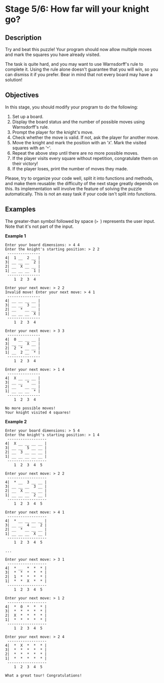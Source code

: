 <h1>Stage 5/6: How far will your knight go?</h1>

<h2>Description</h2>

<p>Try and beat this puzzle! Your program should now allow multiple moves and mark the squares you have already visited.</p>

<p>The task is quite hard, and you may want to use Warnsdorff's rule to complete it. Using the rule alone doesn't guarantee that you will win, so you can dismiss it if you prefer. Bear in mind that not every board may have a solution!</p>

<h2>Objectives</h2>

<p>In this stage, you should modify your program to do the following:</p>

<ol>
	<li>Set up a board.</li>
	<li>Display the board status and the number of possible moves using Warnsdorff's rule.</li>
	<li>Prompt the player for the knight's move.</li>
	<li>Check whether the move is valid. If not, ask the player for another move.</li>
	<li>Move the knight and mark the position with an '<code class="java">X</code>'. Mark the visited squares with an '<code class="java">*</code>'.</li>
	<li>Repeat the above step until there are no more possible moves.</li>
	<li>If the player visits every square without repetition, congratulate them on their victory!</li>
	<li>If the player loses, print the number of moves they made.</li>
</ol>

<p>Please, try to organize your code well, split it into functions and methods, and make them reusable: the difficulty of the next stage greatly depends on this. Its implementation will involve the feature of solving the puzzle automatically. This is not an easy task if your code isn't split into functions.  </p>

<h2>Examples</h2>

<p>The greater-than symbol followed by space (<code class="java">&gt; </code>) represents the user input. Note that it's not part of the input.</p>

<p><strong>Example 1</strong></p>

<pre><code class="language-no-highlight">Enter your board dimensions: &gt; 4 4
Enter the knight's starting position: &gt; 2 2
 ---------------
4|  1 __  2 __ |
3| __ __ __  2 |
2| __  X __ __ |
1| __ __ __  1 |
 ---------------
    1  2  3  4

Enter your next move: &gt; 2 2
Invalid move! Enter your next move: &gt; 4 1
 ---------------
4| __ __ __ __ |
3| __ __  3 __ |
2| __  * __ __ |
1| __ __ __  X |
 ---------------
    1  2  3  4

Enter your next move: &gt; 3 3
 ---------------
4|  0 __ __ __ |
3| __ __  X __ |
2|  2  * __ __ |
1| __  2 __  * |
 ---------------
    1  2  3  4

Enter your next move: &gt; 1 4
 ---------------
4|  X __ __ __ |
3| __ __  * __ |
2| __  * __ __ |
1| __ __ __  * |
 ---------------
    1  2  3  4

No more possible moves!
Your knight visited 4 squares!</code></pre>

<p><strong> Example 2</strong></p>

<pre><code class="language-no-highlight">Enter your board dimensions: &gt; 5 4
Enter the knight's starting position: &gt; 1 4
 ------------------
4|  X __ __ __ __ |
3| __ __  5 __ __ |
2| __  3 __ __ __ |
1| __ __ __ __ __ |
 ------------------
    1  2  3  4  5

Enter your next move: &gt; 2 2
 ------------------
4|  * __  3 __ __ |
3| __ __ __  3 __ |
2| __  X __ __ __ |
1| __ __ __  2 __ |
 ------------------
    1  2  3  4  5

Enter your next move: &gt; 4 1
 ------------------
4|  * __ __ __ __ |
3| __ __  4 __  2 |
2| __  * __ __ __ |
1| __ __ __  X __ |
 ------------------
    1  2  3  4  5

...

Enter your next move: &gt; 3 1
 ------------------
4|  * __  *  *  * |
3|  *  *  *  *  * |
2|  1  *  *  *  * |
1|  *  *  X  *  * |
 ------------------
    1  2  3  4  5

Enter your next move: &gt; 1 2
 ------------------
4|  *  0  *  *  * |
3|  *  *  *  *  * |
2|  X  *  *  *  * |
1|  *  *  *  *  * |
 ------------------
    1  2  3  4  5

Enter your next move: &gt; 2 4
 ------------------
4|  *  X  *  *  * |
3|  *  *  *  *  * |
2|  *  *  *  *  * |
1|  *  *  *  *  * |
 ------------------
    1  2  3  4  5

What a great tour! Congratulations!

</code></pre>
